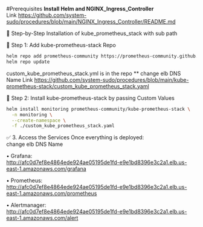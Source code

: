 #Prerequisites
**Install Helm and NGINX_Ingress_Controller**  
Link https://github.com/system-sudo/procedures/blob/main/NGINX_Ingress_Controller/README.md

🧭 Step-by-Step Installation of kube_prometheus_stack with sub path  

🧰 Step 1: Add kube-prometheus-stack Repo  
```bash
helm repo add prometheus-community https://prometheus-community.github.io/helm-charts
helm repo update
```
custom_kube_prometheus_stack.yml is in the repo ** change elb DNS Name
Link https://github.com/system-sudo/procedures/blob/main/kube-prometheus-stack/custom_kube_prometheus_stack.yaml

🧰 Step 2: Install kube-prometheus-stack by passing Custom Values  
```bash
helm install monitoring prometheus-community/kube-prometheus-stack \
  -n monitoring \
  --create-namespace \
  -f ./custom_kube_prometheus_stack.yaml
```

✅ 3. Access the Services
Once everything is deployed:  
change elb DNS Name  

•	Grafana:  
  http://afc0d7ef8e4864ede924ae05195de1fd-e9e1bd8396e3c2a1.elb.us-east-1.amazonaws.com/grafana  
  
•	Prometheus:  
  http://afc0d7ef8e4864ede924ae05195de1fd-e9e1bd8396e3c2a1.elb.us-east-1.amazonaws.com/prometheus  
    
•	Alertmanager:  
http://afc0d7ef8e4864ede924ae05195de1fd-e9e1bd8396e3c2a1.elb.us-east-1.amazonaws.com/alert
